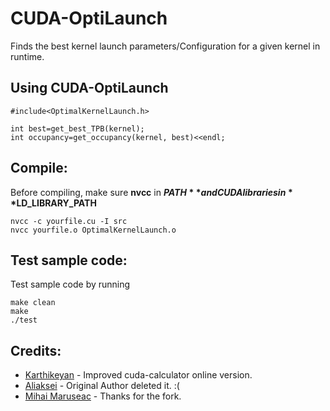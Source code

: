 CUDA-OptiLaunch
===============
Finds the best kernel launch parameters/Configuration for a given kernel in runtime.

Using CUDA-OptiLaunch
---------------------


    #include<OptimalKernelLaunch.h>

    int best=get_best_TPB(kernel);
    int occupancy=get_occupancy(kernel, best)<<endl;

Compile:
--------
Before compiling, make sure **nvcc** in **$PATH** and CUDA libraries in **$LD_LIBRARY_PATH**

    nvcc -c yourfile.cu -I src
    nvcc yourfile.o OptimalKernelLaunch.o

Test sample code:
-----------------
Test sample code by running

    make clean
    make
    ./test

Credits:
--------

* [Karthikeyan](https://github.com/lxkarthi/cuda-calculator) - Improved cuda-calculator online version. 
* [Aliaksei](http://github.com/roadhump) - Original Author deleted it. :( 
* [Mihai Maruseac](https://github.com/mihaimaruseac/cuda-calculator) - Thanks for the fork. 

